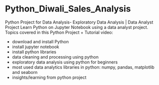 # Python_Diwali_Sales_Analysis
Python Project for Data Analysis- Exploratory Data Analysis | Data Analyst Project
Learn Python on Jupyter Notebook using a data analyst project. Topics covered in this Python Project + Tutorial video:
- download and install Python 
- install jupyter notebook 
- install python libraries 
- data cleaning and processing using python
- exploratory data analysis using python for beginners 
- most used data analytics libraries in python: numpy, pandas, matplotlib and seaborn
- insights/learning from python project 

